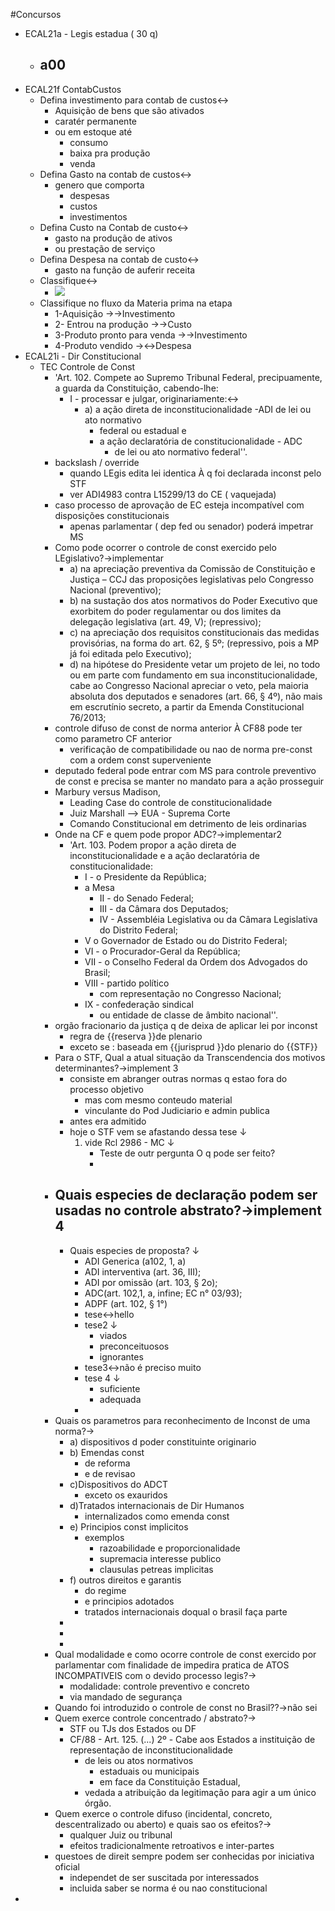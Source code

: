 #Concursos 
- ECAL21a - Legis estadua ( 30 q)
    - a00
        - 
- ECAL21f ContabCustos
    - Defina investimento para contab de custos↔ 
        - Aquisição de bens que são ativados
        - caratér permanente
        - ou em estoque até
            - consumo
            - baixa pra produção
            - venda
    - Defina Gasto na contab de custos↔
        - genero que comporta
            - despesas
            - custos
            - investimentos
    - Defina Custo na Contab de custo↔
        - gasto na produção de ativos
        - ou prestação de serviço
    - Defina Despesa na contab de custo↔ 
        - gasto na função de auferir receita
    - Classifique↔
        - ![](https://remnote-user-data.s3.amazonaws.com/G5y_Lv372TvN6TDmEouyUP1yfS__DvY-RBnQoPuUc9nRCNrL_9-SRRRyyCuT9i4ydVOLz_FSxT1zlBJjD-_YlesAp2mJcxlArWpoQTZhb7-O5uqYUFjlei3klDgr3QJB.png)
    - Classifique no fluxo da Materia prima na etapa
        - 1-Aquisição ->→Investimento
        - 2- Entrou na produção ->→Custo
        - 3-Produto pronto para venda ->→Investimento
        - 4-Produto vendido ->↔Despesa
- ECAL21i - Dir Constitucional
    - TEC Controle de Const
        - 'Art. 102. Compete ao Supremo Tribunal Federal, precipuamente, a guarda da Constituição, cabendo-lhe:
            - I - processar e julgar, originariamente:↔
                - a) a ação direta de inconstitucionalidade -ADI de lei ou ato normativo
                    - federal ou estadual e
                    - a ação declaratória de constitucionalidade - ADC
                        - de lei ou ato normativo federal''.
        - backslash / override
            - quando LEgis edita lei identica À q foi declarada inconst pelo STF
            - ver ADI4983 contra L15299/13 do CE ( vaquejada)
        - caso processo de aprovação de EC esteja incompatível com disposições constitucionais
            - apenas parlamentar ( dep fed ou senador) poderá impetrar MS
        - Como pode ocorrer o controle de const exercido pelo LEgislativo?→implementar
            - a) na apreciação preventiva da Comissão de Constituição e Justiça – CCJ das proposições legislativas pelo Congresso Nacional (preventivo);
            - b) na sustação dos atos normativos do Poder Executivo que exorbitem do poder regulamentar ou dos limites da delegação legislativa (art. 49, V);  (repressivo);
            - c) na apreciação dos requisitos constitucionais das medidas provisórias, na forma do art. 62, § 5º; (repressivo, pois a MP já foi editada pelo Executivo);
            - d) na hipótese do Presidente vetar um projeto de lei, no todo ou em parte com fundamento em sua inconstitucionalidade, cabe ao Congresso Nacional apreciar o veto, pela maioria absoluta dos deputados e senadores (art. 66, § 4º), não mais em escrutínio secreto, a partir da Emenda Constitucional 76/2013;
        - controle difuso de const de norma anterior À CF88 pode ter como parametro CF anterior
            - verificação de compatibilidade ou nao de norma pre-const com a ordem const superveniente
        - deputado federal pode entrar com MS para controle preventivo de const e precisa se manter no mandato para a ação prosseguir
        - Marbury versus  Madison,
            - Leading Case do controle de constitucionalidade
            - Juiz Marshall —> EUA - Suprema Corte
            - Comando Constitucional em detrimento de leis ordinarias
        - Onde na CF e quem pode propor ADC?→implementar2
            - 'Art. 103. Podem propor a ação direta de inconstitucionalidade e a ação declaratória de constitucionalidade:
                - I - o Presidente da República;
                - a Mesa
                    - II - do Senado Federal;
                    - III - da Câmara dos Deputados;
                    - IV - Assembléia Legislativa ou da Câmara Legislativa do Distrito Federal;
                - V o Governador de Estado ou do Distrito Federal;
                - VI - o Procurador-Geral da República;
                - VII - o Conselho Federal da Ordem dos Advogados do Brasil;
                - VIII - partido político
                    - com representação no Congresso Nacional;
                - IX - confederação sindical
                    - ou entidade de classe de âmbito nacional''.
        - orgão fracionario da justiça q de deixa de aplicar lei por inconst
            - regra de {{reserva }}de plenario
            - exceto se : baseada em {{jurisprud }}do plenario do {{STF}}
        - Para o STF, Qual a atual situação da Transcendencia dos motivos determinantes?→implement 3
            - consiste em abranger outras normas q estao fora do processo objetivo
                - mas com mesmo conteudo material
                - vinculante do Pod Judiciario e admin publica
            - antes era admitido
            - hoje o STF vem se afastando dessa tese ↓ 
                1. vide Rcl 2986 - MC ↓ 
                    - Teste de outr pergunta
O q pode ser feito?
                    - 
        - Quais especies de declaração podem ser usadas no controle abstrato?→implement 4
            - 
            - Quais especies de proposta? ↓ 
                - ADI Generica (a102, 1, a)
                - ADI interventiva (art. 36, III);
                - ADI por omissão (art. 103, § 2o);
                - ADC(art. 102,1, a, infine; EC n° 03/93);
                - ADPF (art. 102, § 1°)
                - tese↔hello
                - tese2 ↓ 
                    - viados
                    - preconceituosos
                    - ignorantes
                - tese3↔não é preciso muito
                - tese 4 ↓ 
                    - suficiente
                    - adequada
                - 
        - Quais os parametros para reconhecimento de Inconst de uma norma?→ 
            - a) dispositivos d  poder constituinte originario
            - b) Emendas const
                - de reforma
                - e de revisao
            - c)Dispositivos do ADCT
                - exceto os exauridos
            - d)Tratados internacionais de Dir Humanos
                - internalizados como emenda const
            - e) Principios const implicitos
                - exemplos
                    - razoabilidade e proporcionalidade
                    - supremacia interesse publico
                    - clausulas petreas implicitas
            - f) outros direitos e garantis
                - do regime
                - e principios adotados
                - tratados internacionais doqual o brasil faça parte
            - 
            - 
            - 
        - Qual  modalidade e como ocorre controle de const exercido por parlamentar com finalidade de impedira pratica de ATOS INCOMPATIVEIS com o devido processo legis?→ 
            - modalidade: controle preventivo e concreto
            - via mandado de segurança
        - Quando foi introduzido o controle de const no Brasil??→não sei
        - Quem exerce controle concentrado / abstrato?→
            - STF ou TJs dos Estados ou DF
            - CF/88 - Art. 125. (...) 2º - Cabe aos Estados a instituição de representação de inconstitucionalidade
                - de leis ou atos normativos
                    - estaduais ou municipais
                    - em face da Constituição Estadual,
                - vedada a atribuição da legitimação para agir a um único órgão.
        - Quem exerce o controle difuso (incidental, concreto, descentralizado ou aberto) e quais sao os efeitos?→
            - qualquer Juiz ou tribunal
            - efeitos tradicionalmente retroativos e inter-partes
        - questoes de direit sempre podem ser conhecidas por iniciativa oficial
            - independet de ser suscitada por interessados
            - incluida saber se norma é ou nao constitucional
- 
